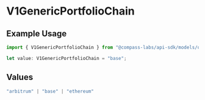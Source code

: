 # V1GenericPortfolioChain

## Example Usage

```typescript
import { V1GenericPortfolioChain } from "@compass-labs/api-sdk/models/operations";

let value: V1GenericPortfolioChain = "base";
```

## Values

```typescript
"arbitrum" | "base" | "ethereum"
```